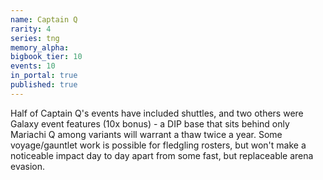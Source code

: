 ```yaml
---
name: Captain Q
rarity: 4
series: tng
memory_alpha:
bigbook_tier: 10
events: 10
in_portal: true
published: true
---
```


Half of Captain Q's events have included shuttles, and two others were Galaxy event features (10x bonus) - a DIP base that sits behind only Mariachi Q among variants will warrant a thaw twice a year. Some voyage/gauntlet work is possible for fledgling rosters, but won't make a noticeable impact day to day apart from some fast, but replaceable arena evasion.
